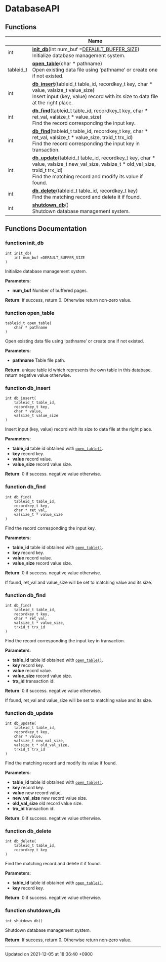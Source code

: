 

# DatabaseAPI



## Functions

|                | Name           |
| -------------- | -------------- |
| int | **[init_db](/Modules/DatabaseAPI#function-init_db)**(int num_buf =<a href="/Modules/BufferManager#variable-default-buffer-size">DEFAULT_BUFFER_SIZE</a>)<br>Initialize database management system.  |
| tableid_t | **[open_table](/Modules/DatabaseAPI#function-open_table)**(char * pathname)<br>Open existing data file using ‘pathname’ or create one if not existed.  |
| int | **[db_insert](/Modules/DatabaseAPI#function-db_insert)**(tableid_t table_id, recordkey_t key, char * value, valsize_t value_size)<br>Insert input (key, value) record with its size to data file at the right place.  |
| int | **[db_find](/Modules/DatabaseAPI#function-db_find)**(tableid_t table_id, recordkey_t key, char * ret_val, valsize_t * value_size)<br>Find the record corresponding the input key.  |
| int | **[db_find](/Modules/DatabaseAPI#function-db_find)**(tableid_t table_id, recordkey_t key, char * ret_val, valsize_t * value_size, trxid_t trx_id)<br>Find the record corresponding the input key in transaction.  |
| int | **[db_update](/Modules/DatabaseAPI#function-db_update)**(tableid_t table_id, recordkey_t key, char * value, valsize_t new_val_size, valsize_t * old_val_size, trxid_t trx_id)<br>Find the matching record and modify its value if found.  |
| int | **[db_delete](/Modules/DatabaseAPI#function-db_delete)**(tableid_t table_id, recordkey_t key)<br>Find the matching record and delete it if found.  |
| int | **[shutdown_db](/Modules/DatabaseAPI#function-shutdown_db)**()<br>Shutdown database management system.  |


## Functions Documentation

### function init_db

```
int init_db(
    int num_buf =DEFAULT_BUFFER_SIZE
)
```

Initialize database management system. 

**Parameters**: 

  * **num_buf** Number of buffered pages. 


**Return**: If success, return 0. Otherwise return non-zero value. 

### function open_table

```
tableid_t open_table(
    char * pathname
)
```

Open existing data file using ‘pathname’ or create one if not existed. 

**Parameters**: 

  * **pathname** Table file path. 


**Return**: unique table id which represents the own table in this database. return negative value otherwise. 

### function db_insert

```
int db_insert(
    tableid_t table_id,
    recordkey_t key,
    char * value,
    valsize_t value_size
)
```

Insert input (key, value) record with its size to data file at the right place. 

**Parameters**: 

  * **table_id** table id obtained with <code><a href="/Modules/DatabaseAPI#function-open-table">open&#95;table()</a></code>. 
  * **key** record key. 
  * **value** record value. 
  * **value_size** record value size. 


**Return**: 0 if success. negative value otherwise. 

### function db_find

```
int db_find(
    tableid_t table_id,
    recordkey_t key,
    char * ret_val,
    valsize_t * value_size
)
```

Find the record corresponding the input key. 

**Parameters**: 

  * **table_id** table id obtained with <code><a href="/Modules/DatabaseAPI#function-open-table">open&#95;table()</a></code>. 
  * **key** record key. 
  * **value** record value. 
  * **value_size** record value size. 


**Return**: 0 if success. negative value otherwise. 

If found, ret_val and value_size will be set to matching value and its size.


### function db_find

```
int db_find(
    tableid_t table_id,
    recordkey_t key,
    char * ret_val,
    valsize_t * value_size,
    trxid_t trx_id
)
```

Find the record corresponding the input key in transaction. 

**Parameters**: 

  * **table_id** table id obtained with <code><a href="/Modules/DatabaseAPI#function-open-table">open&#95;table()</a></code>. 
  * **key** record key. 
  * **value** record value. 
  * **value_size** record value size. 
  * **trx_id** transaction id. 


**Return**: 0 if success. negative value otherwise. 

If found, ret_val and value_size will be set to matching value and its size.


### function db_update

```
int db_update(
    tableid_t table_id,
    recordkey_t key,
    char * value,
    valsize_t new_val_size,
    valsize_t * old_val_size,
    trxid_t trx_id
)
```

Find the matching record and modify its value if found. 

**Parameters**: 

  * **table_id** table id obtained with <code><a href="/Modules/DatabaseAPI#function-open-table">open&#95;table()</a></code>. 
  * **key** record key. 
  * **value** new record value. 
  * **new_val_size** new record value size. 
  * **old_val_size** old record value size. 
  * **trx_id** transaction id. 


**Return**: 0 if success. negative value otherwise. 

### function db_delete

```
int db_delete(
    tableid_t table_id,
    recordkey_t key
)
```

Find the matching record and delete it if found. 

**Parameters**: 

  * **table_id** table id obtained with <code><a href="/Modules/DatabaseAPI#function-open-table">open&#95;table()</a></code>. 
  * **key** record key. 


**Return**: 0 if success. negative value otherwise. 

### function shutdown_db

```
int shutdown_db()
```

Shutdown database management system. 

**Return**: If success, return 0. Otherwise return non-zero value. 





-------------------------------

Updated on 2021-12-05 at 18:36:40 +0900